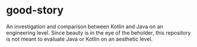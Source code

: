 # good-story
An investigation and comparison between Kotlin and Java on an engineering level. Since beauty is in the eye of the beholder, this repository is not meant to evaluate Java or Kotlin on an aesthetic level. 

